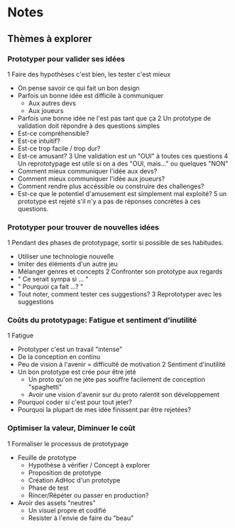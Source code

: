 # Notes

## Thèmes à explorer

### Prototyper pour valider ses idées

1 Faire des hypothèses c'est bien, les tester c'est mieux
  + On pense savoir ce qui fait un bon design
  + Parfois un bonne idée est difficile à communiquer
    + Aux autres devs
    + Aux joueurs
  + Parfois une bonne idée ne l'est pas tant que ça
2 Un prototype de validation doit répondre à des questions simples
  + Est-ce compréhensible?
  + Est-ce intuitif?
  + Est-ce trop facile / trop dur?
  + Est-ce amusant?
3 Une validation est un "OUI" à toutes ces questions
4 Un reprototypage est utile si on a des "OUI, mais..." ou quelques "NON"
  + Comment mieux communiquer l'idée aux devs?
  + Comment mieux communiquer l'idée aux joueurs?
  + Comment rendre plus accéssible ou construire des challenges?
  + Est-ce que le potentiel d'amusement est simplement mal exploité?
5 un prototype est rejeté s'il n'y a pas de réponses concrètes à ces questions.

### Prototyper pour trouver de nouvelles idées

1 Pendant des phases de prototypage, sortir si possible de ses habitudes.
  + Utiliser une technologie nouvelle
  + Imiter des éléments d'un autre jeu
  + Mélanger genres et concepts
2 Confronter son prototype aux regards
  + " Ce serait sympa si ... "
  + " Pourquoi ça fait ...? "
  + Tout noter, comment tester ces suggestions?
3 Reprototyper avec les suggestions

### Coûts du prototypage: Fatigue et sentiment d'inutilité

1 Fatigue
  + Prototyper c'est un travail "intense"
  + De la conception en continu
  + Peu de vision à l'avenir = difficulté de motivation
2 Sentiment d'inutilité
  + Un bon prototype est crée pour être jeté
    + Un proto qu'on ne jète pas souffre facilement de conception "spaghetti"
    + Avoir une vision d'avenir sur du proto ralentit son développement
  + Pourquoi coder si c'est pour tout jeter?
  + Pourquoi la plupart de mes idée finissent par être rejetées?

### Optimiser la valeur, Diminuer le coût

1 Formaliser le processus de prototypage
  + Feuille de prototype
    + Hypothèse à vérifier / Concept à explorer
    + Proposition de prototype
    + Création AdHoc d'un prototype
    + Phase de test
    + Rincer/Répéter ou passer en production?
  + Avoir des assets "neutres"
    + Un visuel propre et codifié
    + Resister à l'envie de faire du "beau"
